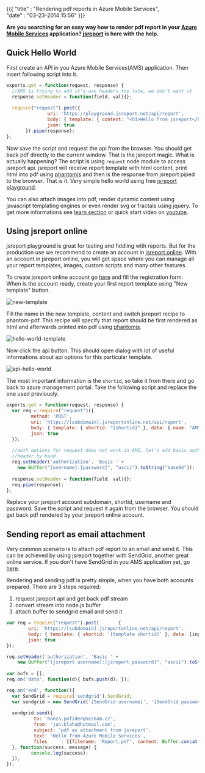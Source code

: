 ﻿{{{
    "title"    : "Rendering pdf reports in Azure Mobile Services",  
    "date"     : "03-23-2014 15:56"
}}}

**Are you searching for an easy way how to render pdf report in your [Azure Mobile Services](http://www.windowsazure.com/en-us/develop/mobile) application? [jsreport](http://jsreport.net) is here with the help.**

## Quick Hello World

First create an API in you Azure Mobile Services(AMS) application. Then insert following script into it.

```js
exports.get = function(request, response) {
  //AMS is trying to add it's own headers too late, we don't want it  
  response.setHeader = function(field, val){};
   
  require("request").post({
               uri: 'https://playground.jsreport.net/api/report',
               body: { template: { content: "<h1>Hello from jsreport</h1>", recipe:"phantom-pdf" } },
               json: true        
       }).pipe(response);
};
```
Now save the script and request the api from the browser. You should get back pdf directly to the current window. That is the jsreport magic. What is actually happening? The script is using `request` node module to access jsreport api. jsreport will receive report template with html content, print html into pdf using [phantomjs](http://phantomjs.org) and then is the response from jsreport piped to the browser. That is it. Very simple hello world using free [jsreport playground](https://playground.jsreport.net).

You can also attach images into pdf, render dynamic content using javascript templating engines or even render svg or fractals using jquery. To get more informations see [learn section](http://jsreport.net/learn) or quick start video on [youtube](https://www.youtube.com/watch?v=L7MZqwDCxP8). 

## Using jsreport online
jsreport playground is great for testing and fiddling with reports. But for the production use we recommend to create an account in [jsreport online](http://jsreport.net/online). With an account in jsreport online, you will get space where you can manage all your report templates, images, custom scripts and many other features. 

To create jsreport online account go [here](https://jsreportonline.net) and fill the registration form. When is the account ready, create your first report template using "New template" button.

![new-template](http://jsreport.net/screenshots/new-template.png)

Fill the name in the new template, content and switch jsreport recipe to phantom-pdf. This recipe will specify that report should be first rendered as html and afterwards printed into pdf using [phantomjs](http://phantomjs.org).

![hello-world-template](http://jsreport.net/screenshots/hello-world-template.png)

Now click the api button. This should open dialog with lot of useful informations about api options for this particular template.

![api-hello-world](http://jsreport.net/screenshots/api-hello-world.png)

The most important information is the `shortid`, so take it from there and go back to azure management portal. Take the following script and replace the one used previously.

```js
exports.get = function(request, response) { 
  var req = require("request")({
         method: 'POST',
         uri: 'https://[subdomain].jsreportonline.net/api/report',         
         body: { template: { shortid: "[shortid]" }, data: { name: "AMS and jsreport" } },
         json: true
  });
      
  //auth options for request does not work in AMS, let's add basic authorization 
  //header by hand                        
  req.setHeader('authorization', 'Basic ' + 
    new Buffer("[username]:[password]", "ascii").toString("base64"));
    
  response.setHeader = function(field, val){};  
  req.pipe(response);
};
```

Replace your jsreport account subdomain, shortid, username and password. Save the script and request it again from the browser. You should get back pdf rendered by your jsreport online account.

## Sending report as email attachment

Very common scenario is to attach pdf report to an email and send it. This can be achieved by using jsreport together with SendGrid, another great online service. If you don't have SendGrid in you AMS application yet, go [here](http://www.windowsazure.com/en-us/documentation/articles/sendgrid-dotnet-how-to-send-email/).

Rendering and sending pdf is pretty simple, when you have both accounts prepared. There are 3 steps required:

1. request jsreport api and get back pdf stream
2. convert stream into node.js buffer
3. attach buffer to sendgrid email and send it
 
```js
var req = require("request").post(       { 
        uri: 'https://[subdomain].jsreportonline.net/api/report',         
        body: { template: { shortid: '[template shortid]' }, data: [input data json] },
        json: true
});

req.setHeader('authorization', 'Basic ' + 
    new Buffer("[jsreport username]:[jsreport password]", "ascii").toString("base64"));
  
var bufs = [];
req.on('data', function(d){ bufs.push(d); });

req.on('end', function(){
  var SendGrid = require('sendgrid').SendGrid;
  var sendgrid = new SendGrid('[SendGrid username]', '[SendGrid password]');
     
  sendgrid.send({
          to: 'honza.pofider@seznam.cz',
          from: 'jan.blaha@hotmail.com',
          subject: 'pdf as attachment from jsreport',
          text: 'Hello from Azure Mobile Services',
          files     : [{filename: 'Report.pdf', content: Buffer.concat(bufs)}]
  }, function(success, message) {          
         console.log(success);     
  });
});  

```



